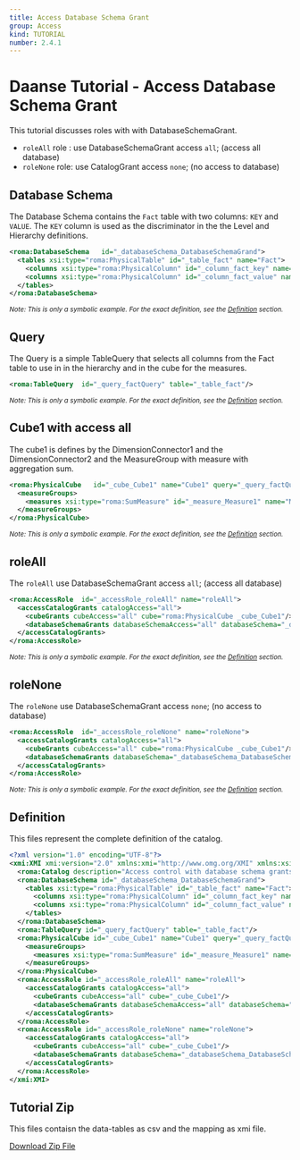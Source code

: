 ```yaml
---
title: Access Database Schema Grant
group: Access
kind: TUTORIAL
number: 2.4.1
---
```

# Daanse Tutorial - Access Database Schema Grant

This tutorial discusses roles with with DatabaseSchemaGrant.

- `roleAll` role : use DatabaseSchemaGrant access `all`; (access all database)
- `roleNone` role: use CatalogGrant access `none`; (no access to database)


## Database Schema

The Database Schema contains the `Fact` table with two columns: `KEY` and `VALUE`. The `KEY` column is used as the discriminator in the the Level and Hierarchy definitions.


```xml
<roma:DatabaseSchema   id="_databaseSchema_DatabaseSchemaGrand">
  <tables xsi:type="roma:PhysicalTable" id="_table_fact" name="Fact">
    <columns xsi:type="roma:PhysicalColumn" id="_column_fact_key" name="KEY"/>
    <columns xsi:type="roma:PhysicalColumn" id="_column_fact_value" name="VALUE" type="Integer"/>
  </tables>
</roma:DatabaseSchema>

```
*<small>Note: This is only a symbolic example. For the exact definition, see the [Definition](#definition) section.</small>*
## Query

The Query is a simple TableQuery that selects all columns from the Fact table to use in in the hierarchy and in the cube for the measures.


```xml
<roma:TableQuery  id="_query_factQuery" table="_table_fact"/>

```
*<small>Note: This is only a symbolic example. For the exact definition, see the [Definition](#definition) section.</small>*
## Cube1 with access all

The cube1 is defines by the DimensionConnector1 and the DimensionConnector2  and the MeasureGroup with measure with aggregation sum.


```xml
<roma:PhysicalCube   id="_cube_Cube1" name="Cube1" query="_query_factQuery">
  <measureGroups>
    <measures xsi:type="roma:SumMeasure" id="_measure_Measure1" name="Measure1" column="_column_fact_value"/>
  </measureGroups>
</roma:PhysicalCube>

```
*<small>Note: This is only a symbolic example. For the exact definition, see the [Definition](#definition) section.</small>*
## roleAll

The `roleAll` use DatabaseSchemaGrant access `all`; (access all database)


```xml
<roma:AccessRole  id="_accessRole_roleAll" name="roleAll">
  <accessCatalogGrants catalogAccess="all">
    <cubeGrants cubeAccess="all" cube="roma:PhysicalCube _cube_Cube1"/>
    <databaseSchemaGrants databaseSchemaAccess="all" databaseSchema="_databaseSchema_DatabaseSchemaGrand"/>
  </accessCatalogGrants>
</roma:AccessRole>

```
*<small>Note: This is only a symbolic example. For the exact definition, see the [Definition](#definition) section.</small>*
## roleNone

The `roleNone` use DatabaseSchemaGrant access `none`; (no access to database)


```xml
<roma:AccessRole  id="_accessRole_roleNone" name="roleNone">
  <accessCatalogGrants catalogAccess="all">
    <cubeGrants cubeAccess="all" cube="roma:PhysicalCube _cube_Cube1"/>
    <databaseSchemaGrants databaseSchema="_databaseSchema_DatabaseSchemaGrand"/>
  </accessCatalogGrants>
</roma:AccessRole>

```
*<small>Note: This is only a symbolic example. For the exact definition, see the [Definition](#definition) section.</small>*

## Definition

This files represent the complete definition of the catalog.

```xml
<?xml version="1.0" encoding="UTF-8"?>
<xmi:XMI xmi:version="2.0" xmlns:xmi="http://www.omg.org/XMI" xmlns:xsi="http://www.w3.org/2001/XMLSchema-instance" xmlns:roma="https://www.daanse.org/spec/org.eclipse.daanse.rolap.mapping">
  <roma:Catalog description="Access control with database schema grants" name="Daanse Tutorial - Access Database Schema Grant" cubes="_cube_Cube1" accessRoles="_accessRole_roleAll _accessRole_roleNone" dbschemas="_databaseSchema_DatabaseSchemaGrand"/>
  <roma:DatabaseSchema id="_databaseSchema_DatabaseSchemaGrand">
    <tables xsi:type="roma:PhysicalTable" id="_table_fact" name="Fact">
      <columns xsi:type="roma:PhysicalColumn" id="_column_fact_key" name="KEY"/>
      <columns xsi:type="roma:PhysicalColumn" id="_column_fact_value" name="VALUE" type="Integer"/>
    </tables>
  </roma:DatabaseSchema>
  <roma:TableQuery id="_query_factQuery" table="_table_fact"/>
  <roma:PhysicalCube id="_cube_Cube1" name="Cube1" query="_query_factQuery">
    <measureGroups>
      <measures xsi:type="roma:SumMeasure" id="_measure_Measure1" name="Measure1" column="_column_fact_value"/>
    </measureGroups>
  </roma:PhysicalCube>
  <roma:AccessRole id="_accessRole_roleAll" name="roleAll">
    <accessCatalogGrants catalogAccess="all">
      <cubeGrants cubeAccess="all" cube="_cube_Cube1"/>
      <databaseSchemaGrants databaseSchemaAccess="all" databaseSchema="_databaseSchema_DatabaseSchemaGrand"/>
    </accessCatalogGrants>
  </roma:AccessRole>
  <roma:AccessRole id="_accessRole_roleNone" name="roleNone">
    <accessCatalogGrants catalogAccess="all">
      <cubeGrants cubeAccess="all" cube="_cube_Cube1"/>
      <databaseSchemaGrants databaseSchema="_databaseSchema_DatabaseSchemaGrand"/>
    </accessCatalogGrants>
  </roma:AccessRole>
</xmi:XMI>

```



## Tutorial Zip
This files contaisn the data-tables as csv and the mapping as xmi file.

<a href="./zip/tutorial.access.databaseschemagrand.zip" download>Download Zip File</a>
